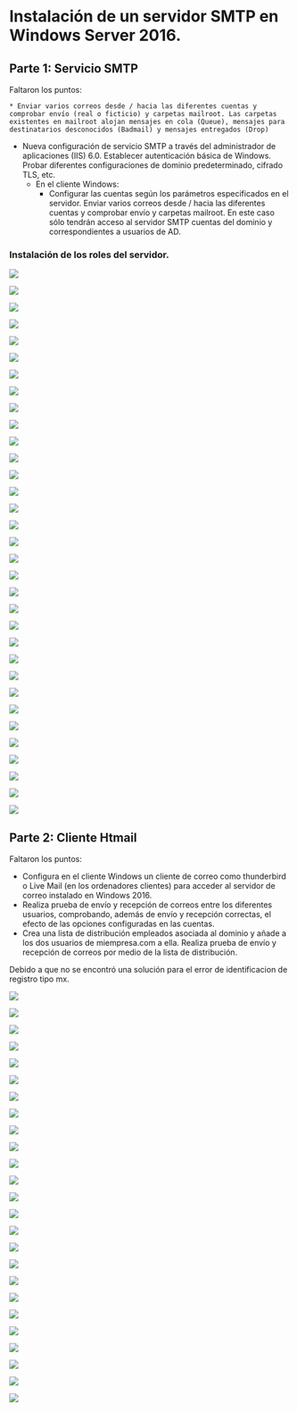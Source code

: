 # Instalación de un servidor SMTP en Windows Server 2016.

## Parte 1: Servicio SMTP

Faltaron los puntos:

    * Enviar varios correos desde / hacia las diferentes cuentas y comprobar envío (real o ficticio) y carpetas mailroot. Las carpetas existentes en mailroot alojan mensajes en cola (Queue), mensajes para destinatarios desconocidos (Badmail) y mensajes entregados (Drop)
* Nueva configuración de servicio SMTP a través del administrador de aplicaciones (IIS) 6.0. Establecer autenticación básica de Windows. Probar diferentes configuraciones de dominio predeterminado, cifrado TLS, etc.
  * En el cliente Windows:
    * Configurar las cuentas según los parámetros especificados en el servidor. Enviar varios correos desde / hacia las diferentes cuentas y comprobar envío y carpetas mailroot. En este caso sólo tendrán acceso al servidor SMTP cuentas del dominio y correspondientes a usuarios de AD.

### Instalación de los roles del servidor.

![](./mail/001.png)

![](./mail/002.png)

![](./mail/003.png)

![](./mail/004.png)

![](./mail/005.png)

![](./mail/006.png)

![](./mail/007.png)

![](./mail/008.png)

![](./mail/009.png)

![](./mail/010.png)

![](./mail/011.png)

![](./mail/012.png)

![](./mail/013.png)

![](./mail/014.png)

![](./mail/015.png)

![](./mail/016.png)

![](./mail/017.png)

![](./mail/018.png)

![](./mail/019.png)

![](./mail/020.png)

![](./mail/021.png)

![](./mail/022.png)

![](./mail/023.png)

![](./mail/024.png)

![](./mail/025.png)

![](./mail/026.png)

![](./mail/027.png)

![](./mail/028.png)

![](./mail/029.png)

![](./mail/030.png)

![](./mail/031.png)

![](./mail/032.png)

![](./mail/033.png)

## Parte 2: Cliente Htmail

Faltaron los puntos:

* Configura en el cliente Windows un cliente de correo como thunderbird o Live Mail (en los ordenadores clientes) para acceder al servidor de correo instalado en Windows 2016.
* Realiza prueba de envío y recepción de correos entre los diferentes usuarios, comprobando, además de envío y recepción correctas, el efecto de las opciones configuradas en las cuentas.
* Crea una lista de distribución empleados asociada al dominio y añade a los dos usuarios de miempresa.com a ella.
Realiza prueba de envío y recepción de correos por medio de la lista de distribución.

Debido a que no se encontró una solución para el error de identificacion de registro tipo mx.


![](./hmail/001.png)

![](./hmail/002.png)

![](./hmail/003.png)

![](./hmail/004.png)

![](./hmail/005.png)

![](./hmail/006.png)

![](./hmail/007.png)

![](./hmail/008.png)

![](./hmail/009.png)

![](./hmail/010.png)

![](./hmail/011.png)

![](./hmail/012.png)

![](./hmail/013.png)

![](./hmail/014.png)

![](./hmail/015.png)

![](./hmail/016.png)

![](./hmail/017.png)

![](./hmail/018.png)

![](./hmail/019.png)

![](./hmail/020.png)

![](./hmail/021.png)

![](./hmail/022.png)

![](./hmail/023.png)

![](./hmail/024.png)

![](./hmail/025.png)
